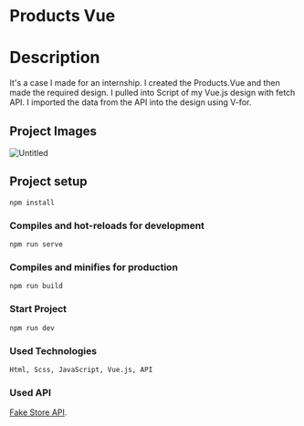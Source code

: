 # Products Vue

# Description

It's a case I made for an internship. I created the Products.Vue and then made the required design. I pulled into Script of my Vue.js design with fetch API. I imported the data from the API into the design using V-for.


## Project Images


![Untitled](https://user-images.githubusercontent.com/45104758/125067987-9d740800-e0bd-11eb-82c2-226557180277.png)


## Project setup
```
npm install
```

### Compiles and hot-reloads for development
```
npm run serve
```

### Compiles and minifies for production
```
npm run build
```

### Start Project
```
npm run dev

```

### Used Technologies

```
Html, Scss, JavaScript, Vue.js, API 

```

### Used API


[Fake Store API](https://fakestoreapi.com/docs).


